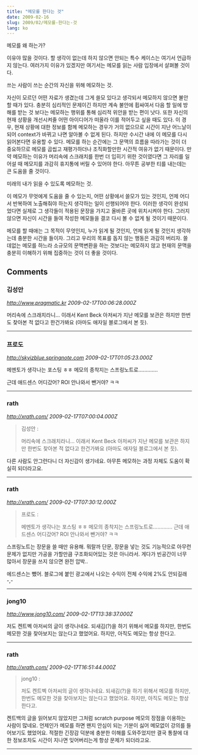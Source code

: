 ```yaml
---
title: "메모를 한다는 것"
date: 2009-02-16
slug: 2009/02/메모를-한다는-것
lang: ko
---
```


메모를 왜 하는가?

이유야 많을 것이다. 할 생각이 없는데 하지 않으면 안되는 특수 케이스는 여기서 언급하지 않는다. 여러가지 이유가 있겠지만 여기서는 메모를 읽는 사람 입장에서 살펴볼 것이다.

쓰는 사람이 쓰는 순간의 자신을 위해 메모하는 것.

자신이 모르던 어떤 자료가 생겼는데 그게 쓸모 있다고 생각되서 메모하지 않으면 불안할 때가 있다. 충분히 심리적인 문제이긴 하지만 계속 불안에 휩싸여서 다음 할 일에 방해를 받는 것 보다는 메모하는 행위를 통해 심리적 위안을 받는 편이 낫다.
또한 자신의 현재 상황을 개선시켜줄 어떤 아이디어가 떠올라 이를 적어두고 싶을 때도 있다. 이 경우, 현재 상황에 대한 정보를 함께 메모하는 경우가 거의 없으므로 시간이 지난 어느날이 되어 context가 바뀌고 나면 알아볼 수 없게 된다. 하지만 수시간 내에 이 메모를 다시 읽어본다면 유용할 수 있다. 메모를 하는 순간에는 그 문맥의 흐름을 따라가는 것이 더 중요하므로 메모를 곱씹고 재평가하더나 조직화할만한 시간적 여유가 없기 때문이다. 만약 메모하는 이유가 머리속에 스크래치를 한번 더 입히기 위한 것이였다면 그 자리를 일어설 때 메모지를 과감히 휴지통에 버릴 수 있어야 한다. 아무튼 공부한 티를 내는데는 큰 도움을 줄 것이다.

미래의 내가 읽을 수 있도록 메모하는 것.

이 메모가 무엇에게 도움을 줄 수 있는지, 어떤 상황에서 쓸모가 있는 것인지, 언제 어디서 반복하여 노출해줘야 하는지 생각하는 일이 선행되어야 한다. 이러한 생각이 완성되었다면 실제로 그 생각들이 적용된 문장을 가지고 올바른 곳에 위치시켜야 한다. 그러지 않으면 자신이 시간을 들여 작성한 메모들을 결코 다시 볼 수 없게 될 것이기 때문이다.

메모를 할 때애는 그 목적이 무엇인지, 누가 읽게 될 것인지, 언제 읽게 될 것인지 생각하는데 충분한 시간을 들이자. 그리고 우리의 목표를 돕지 않는 행동은 과감히 버리자. 쓸데없는 메모를 하느라 소규모의 문맥변환을 하는 것보다는 메모하지 않고 현재의 문맥을 충분히 이해하기 위해 집중하는 것이 더 좋을 것이다.

## Comments

### 김성안
*http://www.pragmatic.kr*
*2009-02-17T00:06:28.000Z*

머리속에 스크래치라니... 이래서 Kent Beck 아저씨가 지난 메모를 보관은 하지만 한번도 찾아본 적 없다고 한건가봐요 (아마도 애자일 블로그에서 본 듯).

---

### 프로도
*http://skyizblue.springnote.com*
*2009-02-17T01:05:23.000Z*

메멘토가 생각나는 포스팅 ㅎㅎ
메모의 종착지는 스프링노트로.............

근데 애드센스 어디갔어? ROI 안나와서 뺀거야? ㅋㅋ

---

### rath
*http://xrath.com/*
*2009-02-17T07:00:04.000Z*


> 김성안 :
> 
> 머리속에 스크래치라니… 이래서 Kent Beck 아저씨가 지난 메모를 보관은 하지만 한번도 찾아본 적 없다고 한건가봐요 (아마도 애자일 블로그에서 본 듯).

다른 사람도 안그런다니 더 자신감이 생기네요. 아무튼 메모하는 과정 자체도 도움이 확실히 되더라고요.

---

### rath
*http://xrath.com/*
*2009-02-17T07:30:12.000Z*

> 프로도 :
>
> 메멘토가 생각나는 포스팅 ㅎㅎ
> 메모의 종착지는 스프링노트로………….
> 근데 애드센스 어디갔어? ROI 안나와서 뺀거야? ㅋㅋ


스프링노트는 장문을 쓸 때만 유용해. 뭐랄까 단문, 장문을 넣는 것도 기능적으로 아무런 문제가 없지만 가공을 가할만큼 구조화되어있는 것은 아니라서. 게다가 빈공간이 너무 많아서 장문을 쓰지 않으면 완전 압박..

에드센스는 뺐어. 블로그에 붙인 광고에서 나오는 수익이 전체 수익에 2%도 안되길래 -,-

---

### jong10
*http://www.jong10.com/*
*2009-02-17T13:38:37.000Z*

저도 켄트벡 아저씨의 글이 생각나네요. 되새김(?)을 하기 위해서 메모를 하지만, 한번도 메모한 것을 찾아보지는 않는다고 했었어요. 하지만, 아직도 메모는 항상 한다고.

---

### rath
*http://xrath.com/*
*2009-02-17T16:51:44.000Z*

> jong10 :
>
> 저도 켄트벡 아저씨의 글이 생각나네요. 되새김(?)을 하기 위해서 메모를 하지만, 한번도 메모한 것을 찾아보지는 않는다고 했었어요. 하지만, 아직도 메모는 항상 한다고.

켄트백의 글을 읽어보지 않았지만 그처럼 scratch purpose 메모의 장점을 이용하는 사람이 많네요. 언제인가 메모를 하면 왠지 안심이 되는 기분이 싫어 메모없이 강의를 들어보기도 했었어요. 적절한 긴장감 덕분에 충분한 이해를 도와주었지만 결국 통찰에 대한 정보조차도 시간이 지나면 잊어버리는게 항상 문제가 되더라고요.

---

